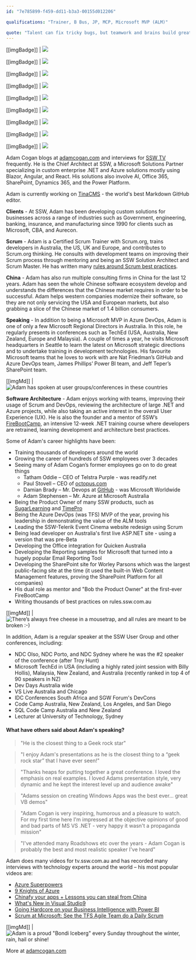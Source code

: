 ```yaml
---
id: "7e785899-f459-dd11-b3a3-00155d012206"

qualifications: "Trainer, B Bus, JP, MCP, Microsoft MVP (ALM)"

quote: "Talent can fix tricky bugs, but teamwork and brains build great software."
---
```


[[imgBadge]]
| ![](../badges/Certification-microsoft-professional.jpg)

[[imgBadge]]
| ![](../badges/Certification-microsoft-regional-director.png)

[[imgBadge]]
| ![](../badges/Certification-scrumalliance-trainer.png)

[[imgBadge]]
| ![](../badges/Certification-scrumorg-master-1.png)

[[imgBadge]]
| ![](../badges/Certification-scrumorg-developer.png)

[[imgBadge]]
| ![](../badges/Certification-scrumorg-trainer.png)

[[imgBadge]]
| ![](../badges/Business-microsoft-azure-devops.png)

[[imgBadge]]
| ![](../badges/Certification-poty-finalist-inclusion.svg)

[[imgBadge]]
| ![](../badges/Certification-poty-finalist-education.svg)

Adam Cogan blogs at [adamcogan.com](https://adamcogan.com) and interviews for [SSW TV](https://tv.ssw.com/) frequently. He is the Chief Architect at SSW, a Microsoft Solutions Partner specializing in custom enterprise .NET and Azure solutions mostly using Blazor, Angular, and React. His solutions also involve AI, Office 365, SharePoint, Dynamics 365, and the Power Platform. 

Adam is currently working on [TinaCMS](https://tina.io) - the world's best Markdown GitHub editor.

**Clients** - At SSW, Adam has been developing custom solutions for businesses across a range of industries such as Government, engineering, banking, insurance, and manufacturing since 1990 for clients such as Microsoft, CBA, and Aurecon.  

**Scrum** - Adam is a Certified Scrum Trainer with Scrum.org, trains developers in Australia, the US, UK and Europe, and contributes to Scrum.org thinking. He consults with development teams on improving their Scrum process through mentoring and being an SSW Solution Architect and Scrum Master. He has written many [rules around Scrum best practices](https://www.ssw.com.au/rules/rules-to-better-scrum). 

**China** - Adam has also run multiple consulting firms in China for the last 12 years. Adam has seen the whole Chinese software ecosystem develop and understands the differences that the Chinese market requires in order to be successful. Adam helps western companies modernize their software, so they are not only servicing the USA and European markets, but also grabbing a slice of the Chinese market of 1.4 billion consumers. 

**Speaking** - In addition to being a Microsoft MVP in Azure DevOps, Adam is one of only a few Microsoft Regional Directors in Australia. In this role, he regularly presents in conferences such as TechEd (USA, Australia, New Zealand, Europe and Malaysia). A couple of times a year, he visits Microsoft headquarters in Seattle to learn the latest on Microsoft strategic directions and to undertake training in development technologies. His favourite Microsoft teams that he loves to work with are Nat Friedman’s GitHub and Azure DevOps team, James Phillips’ Power BI team, and Jeff Teper’s SharePoint team.  

[[imgMd]]
| ![Adam has spoken at user groups/conferences in these countries](./Images/Bio/figureMap.jpg)

**Software Architecture** - Adam enjoys working with teams, improving their usage of Scrum and DevOps, reviewing the architecture of large .NET and Azure projects, while also taking an active interest in the overall User Experience (UX). He is also the founder and a mentor of SSW’s [FireBootCamp](https://firebootcamp.com/), an intensive 12-week .NET training course where developers are retrained, learning development and architecture best practices. 

Some of Adam's career highlights have been: 

- Training thousands of developers around the world 
- Growing the career of hundreds of SSW employees over 3 decades 
- Seeing many of Adam Cogan’s former employees go on to do great things 
  - Tatham Oddie – CEO of Telstra Purple - was readify.net 
  - Paul Stovell – CEO of [octopus.com](https://octopus.com/)
  - Damian Brady – Mr. Devops at [GitHub](https://github.com/) - was Microsoft Worldwide
  - Adam Stephensen – Mr. Azure at Microsoft Australia
- Being the Product Owner of many SSW products, such as [SugarLearning](https://sugarlearning.com/) and [TimePro](https://sswtimepro.com/) 
- Being the Azure DevOps (was TFS) MVP of the year, proving his leadership in demonstrating the value of the ALM tools 
- Leading the SSW-Telerik Event Cinema website redesign using Scrum 
- Being lead developer on Australia's first live ASP.NET site - using a version that was pre-Beta 
- Developing the Office integration for Quicken Australia 
- Developing the Reporting samples for Microsoft that turned into a hugely popular Email Reporting Tool 
- Developing the SharePoint site for Worley Parsons which was the largest public-facing site at the time (it used the built-in Web Content Management features, proving the SharePoint Platform for all companies) 
- His dual role as mentor and "Bob the Product Owner" at the first-ever FireBootCamp 
- Writing thousands of best practices on rules.ssw.com.au  

[[imgMd]]
| ![There’s always free cheese in a mousetrap, and all rules are meant to be broken :-)](./Images/Bio/figureMouse.jpg)

In addition, Adam is a regular speaker at the SSW User Group and other conferences, including: 

- NDC Olso, NDC Porto, and NDC Sydney where he was the #2 speaker of the conference (after Troy Hunt) 
- Microsoft TechEd in USA (including a highly rated joint session with Billy Hollis), Malaysia, New Zealand, and Australia (recently ranked in top 4 of 90 speakers in NZ) 
- Dev Days Australia wide 
- VS Live Australia and Chicago 
- IDC Conferences South Africa and SGW Forum's DevCons 
- Code Camp Australia, New Zealand, Los Angeles, and San Diego 
- SQL Code Camp Australia and New Zealand 
- Lecturer at University of Technology, Sydney 

#### What have others said about Adam's speaking?

> "He is the closest thing to a Geek rock star"

> "I enjoy Adam's presentations as he is the closest thing to a “geek rock star” that I have ever seen!"

> "Thanks heaps for putting together a great conference. I loved the emphasis on real examples. I loved Adams presentation style, very dynamic and he kept the interest level up and audience awake"

> "Adams session on creating Windows Apps was the best ever… great VB demos"

> "Adam Cogan is very inspiring, humorous and a pleasure to watch. For my first time here I'm impressed at the objective opinions of good and bad parts of MS VS .NET - very happy it wasn't a propaganda mission"

> "I've attended many Roadshows etc over the years - Adam Cogan is probably the best and most realistic speaker I've heard"

Adam does many videos for tv.ssw.com.au and has recorded many interviews with technology experts around the world – his most popular videos are: 

- [Azure Superpowers](https://www.youtube.com/playlist?list=PLpiOR7CBNvlp0L_t5Mq7kqeSgvlpl4mQh)
- [9 Knights of Azure](https://youtu.be/-Ac7z3YEkNI)
- [Chinafy your apps + Lessons you can steal from China](https://youtu.be/NtuFfWVJF_w)
- [What's New in Visual Studio9](https://youtu.be/4F0B1GdqK5c)
- [Going Hardcore on your Business Intelligence with Power BI](https://youtu.be/0gSgpzmbrBM)
- [Scrum at Microsoft: See the TFS Agile Team do a Daily Scrum](https://youtu.be/YR84qH6d7QE)

[[imgMd]]
| ![Adam is a proud "Bondi Iceberg" every Sunday throughout the winter, rain, hail or shine!](./Images/Bio/figureIce.jpg)

More at [adamcogan.com](https://adamcogan.com)
